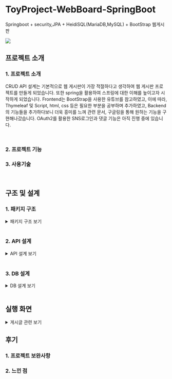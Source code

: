 # ToyProject-WebBoard-SpringBoot
Springboot + security,JPA + HeidiSQL(MariaDB,MySQL) + BootStrap 웹게시판

<img src="https://user-images.githubusercontent.com/86394597/180389566-60dddd57-7c70-4d13-8027-9b4d729bfd88.JPG">

## 프로젝트 소개
### 1. 프로젝트 소개
CRUD API 설계는 기본적으로 웹 게시판이 가장 적절하다고 생각하여 웹 게시판 프로젝트를 만들게 되었습니다. 또한 spring을 활용하여 스프링에 대한 이해를 높이고자 시작하게 되었습니다.
Frontend는 BootStrap을 사용한 유튜브를 참고하였고, 이에 따라, Thymeleaf 및 Script, html, css 등은 필요한 부분을 공부하며 추가하였고, Backend의 기능들을 추가하다보니 더욱 흥미를 느껴 관련 문서, 구글링을 통해 원하는 기능을 구현해나갔습니다. OAuth2를 활용한 SNS로그인과 댓글 기능은 아직 진행 중에 있습니다.

<br>

### 2. 프로젝트 기능


### 3. 사용기술

<br>

## 구조 및 설계
### 1. 패키지 구조
<details>
<summary>패키지 구조 보기</summary>   
 

```
📦src
 ┣ 📂main
 ┃ ┣ 📂java
 ┃ ┃ ┗ 📂com
 ┃ ┃ ┃ ┗ 📂springboard
 ┃ ┃ ┃ ┃ ┗ 📂webboard
 ┃ ┃ ┃ ┃ ┃ ┣ 📂adapter
 ┃ ┃ ┃ ┃ ┃ ┃  ┗ 📜UserAdapter.java
 ┃ ┃ ┃ ┃ ┃ ┣ 📂config
 ┃ ┃ ┃ ┃ ┃ ┃ ┣ 📜CustomUserDetails.java
 ┃ ┃ ┃ ┃ ┃ ┃ ┣ 📜MethodSecurityConfig.java
 ┃ ┃ ┃ ┃ ┃ ┃ ┣ 📜SessionUser.java
 ┃ ┃ ┃ ┃ ┃ ┃ ┗ 📜WebSecurityConfig.java
 ┃ ┃ ┃ ┃ ┃ ┣ 📂controller
 ┃ ┃ ┃ ┃ ┃ ┃ ┣ 📜AccountController.java
 ┃ ┃ ┃ ┃ ┃ ┃ ┣ 📜BoardApiController.java
 ┃ ┃ ┃ ┃ ┃ ┃ ┣ 📜BoardController.java
 ┃ ┃ ┃ ┃ ┃ ┃ ┣ 📜HomeController.java
 ┃ ┃ ┃ ┃ ┃ ┃ ┣ 📜UserApiController.java
 ┃ ┃ ┃ ┃ ┃ ┃ ┗ 📜UserController.java
 ┃ ┃ ┃ ┃ ┃ ┣ 📂dto
 ┃ ┃ ┃ ┃ ┃ ┃ ┣ 📜BoardDto.java
 ┃ ┃ ┃ ┃ ┃ ┃ ┣ 📜BoardViewDto.java
 ┃ ┃ ┃ ┃ ┃ ┃ ┣ 📜PasswordForm.java
 ┃ ┃ ┃ ┃ ┃ ┃ ┗ 📜UserDto.java
 ┃ ┃ ┃ ┃ ┃ ┣ 📂entity
 ┃ ┃ ┃ ┃ ┃ ┃ ┣ 📜Board.java
 ┃ ┃ ┃ ┃ ┃ ┃ ┣ 📜Role.java
 ┃ ┃ ┃ ┃ ┃ ┃ ┣ 📜TimeEntity.java
 ┃ ┃ ┃ ┃ ┃ ┃ ┗ 📜User.java
 ┃ ┃ ┃ ┃ ┃ ┣ 📂repository
 ┃ ┃ ┃ ┃ ┃ ┃ ┣ 📜BoardRepository.java
 ┃ ┃ ┃ ┃ ┃ ┃ ┣ 📜CustomizedUserRepository.java
 ┃ ┃ ┃ ┃ ┃ ┃ ┣ 📜CustomizedUserRepositoryImpl.java
 ┃ ┃ ┃ ┃ ┃ ┃ ┗ 📜UserRepository.java
 ┃ ┃ ┃ ┃ ┃ ┣ 📂serivce
 ┃ ┃ ┃ ┃ ┃ ┃ ┣ 📜BoardService.java
 ┃ ┃ ┃ ┃ ┃ ┃ ┣ 📜ConsoleMailSender.java
 ┃ ┃ ┃ ┃ ┃ ┃ ┣ 📜CustomUserDetailsService.java
 ┃ ┃ ┃ ┃ ┃ ┃ ┗ 📜UserService.java
 ┃ ┃ ┃ ┃ ┃ ┣ 📂validator
 ┃ ┃ ┃ ┃ ┃ ┃ ┣ 📜BoardValidator.java
 ┃ ┃ ┃ ┃ ┃ ┃ ┗ 📜UserValidator.java
 ┃ ┃ ┃ ┃ ┃ ┗ 📜WebboardApplication.java
 ┃ ┗ 📂resources
 ┃ ┃ ┣ 📂static
 ┃ ┃ ┃ ┣ 📂css
 ┃ ┃ ┃ ┃ ┣ 📜join.css
 ┃ ┃ ┃ ┃ ┣ 📜signin.css
 ┃ ┃ ┃ ┃ ┗ 📜stater-template.css
 ┃ ┃ ┃ ┣ 📂files
 ┃ ┃ ┣ 📂templates
 ┃ ┃ ┃ ┣ 📂account
 ┃ ┃ ┃ ┃ ┣ 📜checked-email.html
 ┃ ┃ ┃ ┃ ┣ 📜login.html
 ┃ ┃ ┃ ┃ ┗ 📜register.html
 ┃ ┃ ┃ ┣ 📂board
 ┃ ┃ ┃ ┃ ┣ 📜boardview.html
 ┃ ┃ ┃ ┃ ┣ 📜form.html
 ┃ ┃ ┃ ┃ ┣ 📜list.html
 ┃ ┃ ┃ ┃ ┗ 📜modify.html
 ┃ ┃ ┃ ┣ 📂fragment
 ┃ ┃ ┃ ┃ ┗ 📜common.html
 ┃ ┃ ┃ ┣ 📂message
 ┃ ┃ ┃ ┃ ┗ 📜message.html
 ┃ ┃ ┃ ┣ 📂user
 ┃ ┃ ┃ ┃ ┣ 📜myboardlist.html
 ┃ ┃ ┃ ┃ ┣ 📜mylogin.html
 ┃ ┃ ┃ ┃ ┣ 📜mypage.html
 ┃ ┃ ┃ ┃ ┣ 📜password.html
 ┃ ┃ ┃ ┃ ┗ 📜userlist.html
 ┃ ┃ ┃ ┗ 📜index.html
 ┃ ┃ ┗ 📜application.properties
 ┗ 📂test
 ┃ ┗ 📂java
 ┃ ┃ ┗ 📂com
 ┃ ┃ ┃ ┗ 📂springboard
 ┃ ┃ ┃ ┃ ┗ 📂webboard
 ┃ ┃ ┃ ┃ ┃ ┣ 📂controller
 ┃ ┃ ┃ ┃ ┃ ┃ ┗ 📜AccountControllerTest.java
 ┃ ┃ ┃ ┃ ┃ ┣ 📂service
 ┃ ┃ ┃ ┃ ┃ ┃ ┣ 📜UserServiceTest.java
 ┃ ┃ ┃ ┃ ┃ ┃ ┣ 📜UserServiceTest.java
 ┃ ┃ ┃ ┃ ┃ ┃ ┗ 📜UserServiceTest.java
 ┃ ┃ ┃ ┃ ┃ ┣ 📂dd
 ┃ ┃ ┃ ┃ ┃ ┃ ┗ 📂config
 ┃ ┃ ┃ ┃ ┃ ┃ ┃ ┗ 📜SecurityConfigTest.java
 ┃ ┃ ┃ ┃ ┃ ┣ 📂service
 ┃ ┃ ┃ ┃ ┃ ┃ ┗ 📜dd.java
 ┃ ┃ ┃ ┃ ┃ ┗ 📜BoardApplicationTests.java
 ```
  
 </details>   
<br>

### 2. API 설계
<details>
<summary>API 설계 보기</summary>

![메인_화면_API_(HomeController)](https://user-images.githubusercontent.com/86394597/179543694-c9df5462-9472-43ab-8704-eaddade81205.JPG)


![계정_관련_API_(AccountController)](https://user-images.githubusercontent.com/86394597/179543697-4e9c4c32-4f52-419f-b773-eaec2695310e.JPG)


![회원_관련_API_(UserController)](https://user-images.githubusercontent.com/86394597/179543701-f8b36d4e-e731-47eb-bf3b-ef56157f34c9.JPG)


![회원_관련_API_(UserApiController)](https://user-images.githubusercontent.com/86394597/179543704-8619a487-11af-4bd8-a5b6-338bd18ca03f.JPG)


![게시판_관련_API_(BoardController)](https://user-images.githubusercontent.com/86394597/179543709-f106088d-94ad-4046-983e-51cca69ed2e4.JPG)


![게시판_관련_API_(BoardApiController)](https://user-images.githubusercontent.com/86394597/179543711-26b04c7e-7655-464b-9749-16b41df65aec.JPG)

</details>
<br>

### 3. DB 설계
<details>
<summary>DB 설계 보기</summary>

![스프링 웹프로젝트 DB ERD](https://user-images.githubusercontent.com/86394597/180385082-70d1b417-332c-41f3-bfce-143752372d9d.JPG)

![Board](https://user-images.githubusercontent.com/86394597/180385062-17a4724a-a58b-4e4a-8888-98bc7ea55581.JPG)

![User](https://user-images.githubusercontent.com/86394597/180385070-4dc0c9db-f839-4fc6-8f05-adfbc2b90ca1.JPG)

![Role](https://user-images.githubusercontent.com/86394597/180385069-e73badab-e55e-4f7e-b627-7a3dd4897f18.JPG)

![User_Role](https://user-images.githubusercontent.com/86394597/180385071-a6916e27-1a07-45fa-9e45-e68aa728b76d.JPG)

![Reply](https://user-images.githubusercontent.com/86394597/180385065-da5a28b0-725b-443a-86de-6db83e0a31ef.JPG)
</details>

<br>

## 실행 화면
<details>
<summary>게시글 관련 보기</summary>

![메인화면](https://user-images.githubusercontent.com/86394597/180235451-f6fdabd3-3e91-409c-bad3-2c666613e588.JPG)

</details>


## 후기
### 1. 프로젝트 보완사항
### 2. 느낀 점 











